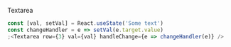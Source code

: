Textarea

```jsx inside Markdown
const [val, setVal] = React.useState('Some text')
const changeHandler = e => setVal(e.target.value)
;<Textarea row={3} val={val} handleChange={e => changeHandler(e)} />
```
